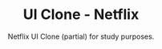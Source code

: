 <h1 align="center">
UI Clone - Netflix
</h1>

<p align="center">Netflix UI Clone (partial) for study purposes.</p>
